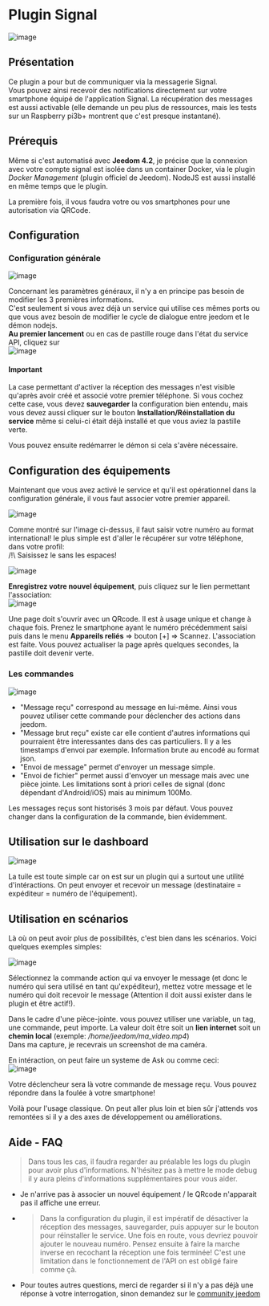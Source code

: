# Plugin Signal

![image](https://user-images.githubusercontent.com/3704897/184921503-f55fe475-37ad-4830-a607-5a2cae63dd30.png)

## Présentation

Ce plugin a pour but de communiquer via la messagerie Signal.  
Vous pouvez ainsi recevoir des notifications directement sur votre smartphone équipé de l'application Signal. La récupération des messages est aussi activable (elle demande un peu plus de ressources, mais les tests sur un Raspberry pi3b+ montrent que c'est presque instantané).
  
    
## Prérequis

Même si c'est automatisé avec **Jeedom 4.2**, je précise que la connexion avec votre compte signal est isolée dans un container Docker, via le plugin *Docker Management* (plugin officiel de Jeedom). NodeJS est aussi installé en même temps que le plugin.

La première fois, il vous faudra votre ou vos smartphones pour une autorisation via QRCode.  
  
  
## Configuration

### Configuration générale

![image](https://user-images.githubusercontent.com/3704897/184922586-89fca769-efd7-41f5-b841-df79d5fe26ac.png)

Concernant les paramètres généraux, il n'y a en principe pas besoin de modifier les 3 premières informations.  
C'est seulement si vous avez déjà un service qui utilise ces mêmes ports ou que vous avez besoin de modifier le cycle de dialogue entre jeedom et le démon nodejs.  
**Au premier lancement** ou en cas de pastille rouge dans l'état du service API, cliquez sur  
![image](https://user-images.githubusercontent.com/3704897/184924283-2da5e6b6-92f9-4901-b1fc-2278188d6da0.png)


#### **Important**
La case permettant d'activer la réception des messages n'est visible qu'après avoir créé et associé votre premier téléphone. Si vous cochez cette case, vous devez **sauvegarder** la configuration bien entendu, mais vous devez aussi cliquer sur le bouton **Installation/Réinstallation du service** même si celui-ci était déjà installé et que vous aviez la pastille verte.

Vous pouvez ensuite redémarrer le démon si cela s'avère nécessaire.  
  
  
## Configuration des équipements
  
Maintenant que vous avez activé le service et qu'il est opérationnel dans la configuration générale, il vous faut associer votre premier appareil.  

![image](https://user-images.githubusercontent.com/3704897/184929561-3a924077-0913-45ae-b0d1-939eeebe483d.png)

Comme montré sur l'image ci-dessus, il faut saisir votre numéro au format international!
le plus simple est d'aller le récupérer sur votre téléphone, dans votre profil:  
/!\ Saisissez le sans les espaces!  

![image](https://user-images.githubusercontent.com/3704897/184930299-a86e686d-bbf9-4fdf-8896-71fc1de58185.png) 

**Enregistrez votre nouvel équipement**, puis cliquez sur le lien permettant l'association:  
![image](https://user-images.githubusercontent.com/3704897/184930054-aa347d98-1113-4c75-9bda-621228e30cb3.png)

Une page doit s'ouvrir avec un QRcode. Il est à usage unique et change à chaque fois. Prenez le smartphone ayant le numéro précédemment saisi puis dans le menu **Appareils reliés** => bouton [+] => Scannez. L'association est faite. Vous pouvez actualiser la page après quelques secondes, la pastille doit devenir verte.  

### Les commandes

![image](https://user-images.githubusercontent.com/3704897/184930963-63c30efc-27e0-4d57-b3e0-15211097f832.png)

- "Message reçu" correspond au message en lui-même. Ainsi vous pouvez utiliser cette commande pour déclencher des actions dans jeedom.  
- "Message brut reçu" existe car elle contient d'autres informations qui pourraient être interessantes dans des cas particuliers. Il y a les timestamps d'envoi par exemple. Information brute au encodé au format json.  
- "Envoi de message" permet d'envoyer un message simple.  
- "Envoi de fichier" permet aussi d'envoyer un message mais avec une pièce jointe. Les limitations sont à priori celles de signal (donc dépendant d'Android/iOS) mais au minimum 100Mo.   

Les messages reçus sont historisés 3 mois par défaut. Vous pouvez changer dans la configuration de la commande, bien évidemment.

## Utilisation sur le dashboard

![image](https://user-images.githubusercontent.com/3704897/184935108-e563830f-6ad3-4d0f-a7c6-6b516b5f1444.png)  

La tuile est toute simple car on est sur un plugin qui a surtout une utilité d'intéractions. On peut envoyer et recevoir un message (destinataire = expéditeur = numéro de l'équipement).  

## Utilisation en scénarios

Là où on peut avoir plus de possibilités, c'est bien dans les scénarios. Voici quelques exemples simples:  

![image](https://user-images.githubusercontent.com/3704897/184935002-5e0a489d-b5e0-4707-958f-73bc854d7f96.png)  

Sélectionnez la commande action qui va envoyer le message (et donc le numéro qui sera utilisé en tant qu'expéditeur), mettez votre message et le numéro qui doit recevoir le message (Attention il doit aussi exister dans le plugin et être actif!).  
  
Dans le cadre d'une pièce-jointe. vous pouvez utiliser une variable, un tag, une commande, peut importe. La valeur doit être soit un **lien internet** soit un **chemin local** (exemple: */home/jeedom/ma_video.mp4*)  
Dans ma capture, je recevrais un screenshot de ma caméra.  
  
  
En intéraction, on peut faire un systeme de Ask ou comme ceci:  
![image](https://user-images.githubusercontent.com/3704897/184937800-e43b6364-cf2b-4e0d-b34c-4b7d43de3283.png)  

Votre déclencheur sera là votre commande de message reçu. Vous pouvez répondre dans la foulée à votre smartphone!  


Voilà pour l'usage classique. On peut aller plus loin et bien sûr j'attends vos remontées si il y a des axes de développement ou améliorations.  

  
## Aide - FAQ

> Dans tous les cas, il faudra regarder au préalable les logs du plugin pour avoir plus d'informations. N'hésitez pas à mettre le mode debug il y aura pleins d'informations supplémentaires pour vous aider.  

- Je n'arrive pas à associer un nouvel équipement / le QRcode n'apparait pas il affiche une erreur.
- > Dans la configuration du plugin, il est impératif de désactiver la réception des messages, sauvegarder, puis appuyer sur le bouton pour réinstaller le service. Une fois en route, vous devriez pouvoir ajouter le nouveau numéro. Pensez ensuite à faire la marche inverse en recochant la réception une fois terminée! C'est une limitation dans le fonctionnement de l'API on est obligé faire comme çà.

- Pour toutes autres questions, merci de regarder si il n'y a pas déjà une réponse à votre interrogation, sinon demandez sur le [community jeedom](https://community.jeedom.com)
